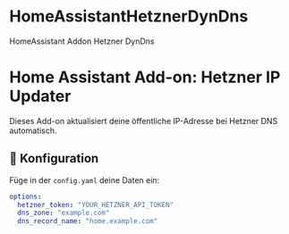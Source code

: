 # HomeAssistantHetznerDynDns
HomeAssistant Addon Hetzner DynDns


# Home Assistant Add-on: Hetzner IP Updater

Dieses Add-on aktualisiert deine öffentliche IP-Adresse bei Hetzner DNS automatisch.

## 🔧 Konfiguration

Füge in der `config.yaml` deine Daten ein:

```yaml
options:
  hetzner_token: "YOUR_HETZNER_API_TOKEN"
  dns_zone: "example.com"
  dns_record_name: "home.example.com"
